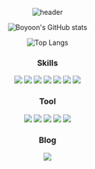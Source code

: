 
<div align="center">

![header](https://capsule-render.vercel.app/api?type=waving&color=auto&height=240&section=header&text=Welcome!%20Boyoon's%20GitHub&fontSize=50&animation=fadeIn)
  
![Boyoon's GitHub stats](https://github-readme-stats.vercel.app/api?username=kimboyoon&show_icons=true&theme=highcontrast)

![Top Langs](https://github-readme-stats.vercel.app/api/top-langs/?username=kimboyoon&layout=compact&theme=highcontrast)
</div>

<div align="center">
  
### Skills
<p display="inline">
  <img src="https://img.shields.io/badge/javascript-F7DF1E?style=for-the-badge&logo=javascript&logoColor=black"/> 
  <img src="https://img.shields.io/badge/react-61DAFB?style=for-the-badge&logo=react&logoColor=black"/> 
  <img src="https://img.shields.io/badge/typescript-3178C6?style=for-the-badge&logo=typescript&logoColor=white"/> 
  <img src="https://img.shields.io/badge/html5-E34F26?style=for-the-badge&logo=html5&logoColor=white"/>
  <img src="https://img.shields.io/badge/css3-1572B6?style=for-the-badge&logo=CSS3&logoColor=white"/>
  <img src="https://img.shields.io/badge/Sass-CC6699?style=for-the-badge&logo=sass&logoColor=fff"/>
  <img src="https://img.shields.io/badge/styledcomponent-DB7093?style=for-the-badge&logo=styled-components&logoColor=white"> 
</p>

### Tool #
<div>
  <img src="https://img.shields.io/badge/vsCode-007ACC?style=for-the-badge&logo=Visual Studio Code&logoColor=white"/>
  <img src="https://img.shields.io/badge/Git-F05032?style=for-the-badge&logo=Git&logoColor=white"/> 
  <img src="https://img.shields.io/badge/GitHub-181717?style=for-the-badge&logo=GitHub&logoColor=white"/>
  <img src="https://img.shields.io/badge/notion-000000?style=for-the-badge&logo=Notion&logoColor=white"> 
  <img src="https://img.shields.io/badge/trello-0052CC?style=for-the-badge&logo=trello&logoColor=fff"/>
</div>

### Blog
<a href="https://velog.io/@kby0908"><img src="https://img.shields.io/badge/velog-20C997?style=for-the-badge&logo=velog&logoColor=fff"/></a>
  
</div>

